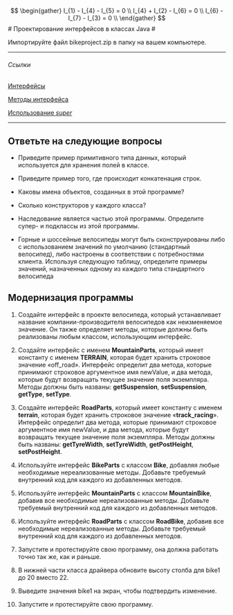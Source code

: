   $$
\begin{gather}
I_{1} - I_{4} - I_{5} = 0 \\
I_{4} + I_{2} - I_{6} = 0 \\
I_{6} - I_{7} - I_{3} = 0 \\
\end{gather}
$$# Проектирование интерфейсов в классах Java #

Импортируйте файл bikeproject.zip в папку на вашем компьютере.

***

###### Ссылки ######

[Интерфейсы](https://docs.oracle.com/javase/tutorial/java/concepts/interface.html "Описание из документаии")  

[Методы интерфейса](https://docs.oracle.com/javase/tutorial/java/IandI/override.html)  

[Использование *super*](https://docs.oracle.com/javase/tutorial/java/IandI/super.html)

***

## Ответьте на следующие вопросы ##

* Приведите пример примитивного типа данных, который используется для хранения полей в классе.

* Приведите пример того, где происходит конкатенация строк.

* Каковы имена объектов, созданных в этой программе?

* Сколько конструкторов у каждого класса?

* Наследование является частью этой программы. Определите супер- и подклассы из этой программы.

* Горные и шоссейные велосипеды могут быть сконструированы либо с использованием значений по умолчанию (стандартный велосипед), либо настроены в соответствии с потребностями клиента. Используя следующую таблицу, определите примеры значений, назначенных одному из каждого типа стандартного велосипеда

  

## Модернизация программы ##

1. Создайте интерфейс в проекте велосипеда, который устанавливает название компании-производителя велосипедов как неизменяемое значение. Он также определяет методы, которые должны быть реализованы любым классом, использующим интерфейс.

2. Создайте интерфейс с именем **MountainParts**, который имеет константу с именем **TERRAIN**, которая будет хранить строковое значение «off_road». Интерфейс определит два метода, которые принимают строковое аргументное имя newValue, и два метода, которые будут возвращать текущее значение поля экземпляра. Методы должны быть названы: **getSuspension**, **setSuspension**, **getType**, **setType**.

3. Создайте интерфейс **RoadParts**, который имеет константу с именем **terrain**, которая будет хранить строковое значение «**track_racing**». Интерфейс определит два метода, которые принимают строковое аргументное имя newValue, и два метода, которые будут возвращать текущее значение поля экземпляра. Методы должны быть названы: **getTyreWidth**, **setTyreWidth**, **getPostHeight**, **setPostHeight**.

4. Используйте интерфейс **BikeParts** с классом **Bike**, добавляя любые необходимые нереализованные методы. Добавьте требуемый внутренний код для каждого из добавленных методов.

5. Используйте интерфейс **MountainParts** с классом **MountainBike**, добавив все необходимые нереализованные методы. Добавьте требуемый внутренний код для каждого из добавленных методов.

6. Используйте интерфейс **RoadParts** с классом **RoadBike**, добавив все необходимые нереализованные методы. Добавьте требуемый внутренний код для каждого из добавленных методов.

7. Запустите и протестируйте свою программу, она должна работать точно так же, как и раньше.

8. В нижней части класса драйвера обновите высоту столба для bike1 до 20 вместо 22.

9. Выведите значения bike1 на экран, чтобы подтвердить изменение.

10. Запустите и протестируйте свою программу.
